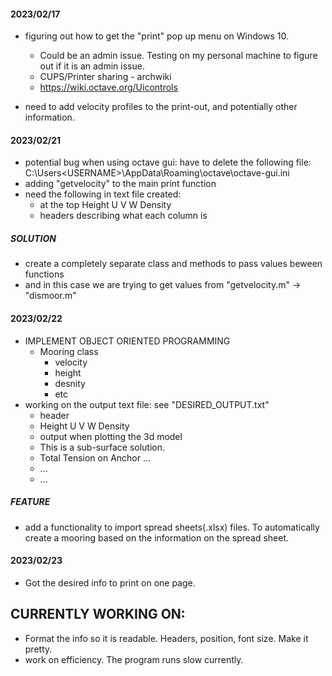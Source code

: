 #### 2023/02/17

- figuring out how to get the "print" pop up menu on Windows 10.
    - Could be an admin issue. Testing on my personal machine to figure out if it is an admin issue.
    - CUPS/Printer sharing - archwiki
    - https://wiki.octave.org/Uicontrols

- need to add velocity profiles to the print-out, and potentially other information.

#### 2023/02/21

- potential bug when using octave gui: have to delete the following file: C:\Users\<USERNAME>\AppData\Roaming\octave\octave-gui.ini
- adding "getvelocity" to the main print function
- need the following in text file created:
    - at the top Height U V W Density
    - headers describing what each column is

##### SOLUTION
- create a completely separate class and methods to pass values beween functions
- and in this case we are trying to get values from "getvelocity.m" -> "dismoor.m" 

#### 2023/02/22

- IMPLEMENT OBJECT ORIENTED PROGRAMMING 
    - Mooring class
        - velocity
        - height
        - desnity
        - etc
- working on the output text file: see "DESIRED\_OUTPUT.txt"
    - header
    - Height U V W Density
    - output when plotting the 3d model
    - This is a sub-surface solution.
    - Total Tension on Anchor ...
    - ...
    - ...
##### FEATURE
- add a functionality to import spread sheets(.xlsx) files. To automatically create a mooring
based on the information on the spread sheet.

#### 2023/02/23
- Got the desired info to print on one page.
## CURRENTLY WORKING ON: 
- Format the info so it is readable. Headers, position, font size. Make it pretty.
- work on efficiency. The program runs slow currently.



